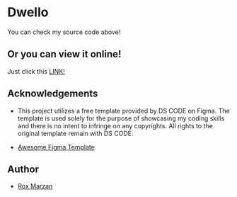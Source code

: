# Dwello

You can check my source code above!

## Or you can view it online!

Just click this
[LINK!](https://dev-140.github.io/truth-table-generator/)

## Acknowledgements

-   This project utilizes a free template provided by DS CODE on Figma. The template is used solely for the purpose of showcasing my coding skills and there is no intent to infringe on any copyrights. All rights to the original template remain with DS CODE.

-   [Awesome Figma Template](https://www.figma.com/community/file/1375111517620634408/find-your-dream-home-website-ui-template?searchSessionId=lx90qub7-eqa68ml2ccg)

## Author

-   [Rox Marzan](https://github.com/dev-140)
